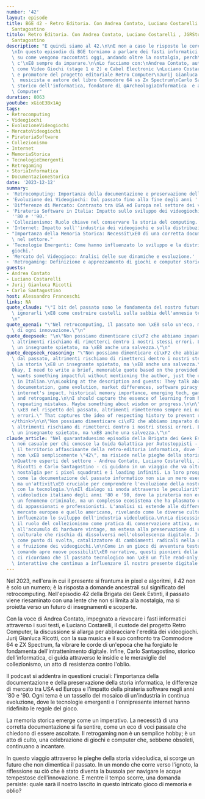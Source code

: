 ```yaml
---
number: '42'
layout: episode
title: BGE 42 - Retro Editoria. Con Andrea Contato, Luciano Costarelli , JGRStudios,  Carlo
  Santagostino
titolo: Retro Editoria. Con Andrea Contato, Luciano Costarelli , JGRStudios,  Carlo
  Santagostino
description: "E quindi siamo al 42.\n\nE non a caso le risposte le cerchiamo nel passato\n\
  \nIn questo episodio di BGE torniamo a parlare dei fasti informatici di ieri, concentrandoci\
  \ su come vengono raccontati oggi, andando oltre la nostalgia, perch\xE9 dalla storia\
  \ c'\xE8 sempre da imparare.\n\nLo facciamo con:\nAndrea Contato, autore di libri\
  \ come Video Giochi (stage 1 e 2) e Cabel Electronic \nLuciano Costarelli ideatore\
  \ e promotore del progetto editoriale Retro Computer\nJurij Gianluca Ricotti, @JGRStudios\
  \  musicista e autore del libro Commodore 64 vs Zx Spectrum\nCarlo Santagostino,\
  \ storico dell'informatica, fondatore di @ArcheologiaInformatica  e autore di Retro\
  \ Computer"
duration: 8063
youtube: xGioE3Bx1Ag
tags:
- Retrocomputing
- Videogiochi
- EvoluzioneVideogiochi
- MercatoVideogiochi
- PirateriaSoftware
- Collezionismo
- Internet
- MemoriaStorica
- TecnologieEmergenti
- Retrogaming
- StoriaInformatica
- DocumentazioneStorica
date: '2023-12-12'
summary:
- 'Retrocomputing: Importanza della documentazione e preservazione della storia dell''informatica.'
- 'Evoluzione dei Videogiochi: Dal passato fino alla fine degli anni ''90.'
- 'Differenze di Mercato: Contrasto tra USA ed Europa nel settore dei videogiochi.'
- 'Pirateria Software in Italia: Impatto sullo sviluppo dei videogiochi negli anni
  ''80 e ''90.'
- 'Collezionismo: Ruolo chiave nel conservare la storia del computing.'
- 'Internet: Impatto sull''industria dei videogiochi e sulla distribuzione.'
- "Importanza della Memoria Storica: Necessit\xE0 di una corretta documentazione storica\
  \ nel settore."
- 'Tecnologie Emergenti: Come hanno influenzato lo sviluppo e la distribuzione dei
  giochi.'
- 'Mercato del Videogioco: Analisi delle sue dinamiche e evoluzione.'
- 'Retrogaming: Definizione e apprezzamento di giochi e computer storici.'
guests:
- Andrea Contato
- Luciano Costarelli
- Jurij Gianluca Ricotti
- Carlo Santagostino
host: Alessandro Franceschi
links: NA
quote_claude: "\"I bit del passato sono le fondamenta del nostro futuro digitale,\
  \ ignorarli \xE8 come costruire castelli sulla sabbia dell'amnesia tecnologica.\"\
  \n"
quote_openai: "\"Nel retrocomputing, il passato non \xE8 solo un'eco, ma la radice\
  \ di ogni innovazione.\"\n"
quote_deepseek: "\n\"Non possiamo dimenticare ci\xF2 che abbiamo imparato dal passato,\
  \ altrimenti rischiamo di rimetterci dentro i nostri stessi errori. La storia \xE8\
  \ un insegnante spietato, ma \xE8 anche una salvezza.\"\n"
quote_deepseek_reasoning: "\"Non possiamo dimenticare ci\xF2 che abbiamo imparato\
  \ dal passato, altrimenti rischiamo di rimetterci dentro i nostri stessi errori.\
  \ La storia \xE8 un insegnante spietato, ma \xE8 anche una salvezza.\" \n--- \n\n\
  Okay, I need to write a brief, memorable quote based on the provided text. The user\
  \ wants something impactful without mentioning the author, just the quote itself\
  \ in Italian.\n\nLooking at the description and guests: They talk about retrocomputing,\
  \ documentation, game evolution, market differences, software piracy, collecting,\
  \ internet's impact, historical memory importance, emerging tech, game market dynamics,\
  \ and retrogaming.\n\nI should capture the essence of learning from history to avoid\
  \ repeating mistakes. Maybe something about wisdom or progress.\n\n\"La saggezza\
  \ \xE8 nel rispetto del passato, altrimenti rimetteremo sempre nei nostri stessi\
  \ errori.\" That captures the idea of respecting history to prevent repeating mistakes.\n\
  </think>\n\n\"Non possiamo dimenticare ci\xF2 che abbiamo imparato dal passato,\
  \ altrimenti rischiamo di rimetterci dentro i nostri stessi errori. La storia \xE8\
  \ un insegnante spietato, ma \xE8 anche una salvezza.\"\n"
claude_article: "Nel quarantaduesimo episodio della Brigata dei Geek Estinti - numero\
  \ non casuale per chi conosce la Guida Galattica per Autostoppisti - si esplora\
  \ il territorio affascinante della retro-editoria informatica, dove la risposta\
  \ non \xE8 semplicemente \"42\", ma risiede nelle pieghe della storia tecnologica.\n\
  \nQuattro esperti del settore - Andrea Contato, Luciano Costarelli, Jurij Gianluca\
  \ Ricotti e Carlo Santagostino - ci guidano in un viaggio che va oltre la semplice\
  \ nostalgia per i pixel squadrati e i loading infiniti. La loro prospettiva illumina\
  \ come la documentazione del passato informatico non sia un mero esercizio di preservation,\
  \ ma un'attivit\xE0 cruciale per comprendere l'evoluzione della nostra relazione\
  \ con la tecnologia.\n\nIl dialogo si snoda attraverso le peculiarit\xE0 del mercato\
  \ videoludico italiano degli anni '80 e '90, dove la pirateria non era semplicemente\
  \ un fenomeno criminale, ma un complesso ecosistema che ha plasmato un'intera generazione\
  \ di appassionati e professionisti. L'analisi si estende alle differenze tra il\
  \ mercato europeo e quello americano, rivelando come le diverse culture abbiano\
  \ influenzato lo sviluppo dell'industria videoludica.\n\nLa discussione tocca anche\
  \ il ruolo del collezionismo come pratica di conservazione attiva, non limitata\
  \ all'accumulo di hardware vintage, ma estesa alla preservazione di un patrimonio\
  \ culturale che rischia di dissolversi nell'obsolescenza digitale. Internet emerge\
  \ come punto di svolta, catalizzatore di cambiamenti radicali nella distribuzione\
  \ e fruizione dei videogiochi.\n\nCome in un gioco di avventura testuale, dove ogni\
  \ comando apre nuove possibilit\xE0 narrative, questi pionieri della retro-editoria\
  \ ci ricordano che il passato tecnologico non \xE8 un file read-only, ma un documento\
  \ interattivo che continua a influenzare il nostro presente digitale.\n"
---
```

Nel 2023, nell'era in cui il presente si frantuma in pixel e algoritmi, il 42 non è solo un numero; è la risposta a domande ancestrali sul significato del retrocomputing. Nell'episodio 42 della Brigata dei Geek Estinti, il passato viene riesaminato con una lente che non si limita alla nostalgia, ma si proietta verso un futuro di insegnamenti e scoperte.

Con la voce di Andrea Contato, impegnato a rievocare i fasti informatici attraverso i suoi testi, e Luciano Costarelli, il custode del progetto Retro Computer, la discussione si allarga per abbracciare l'eredità dei videogiochi. Jurij Gianluca Ricotti, con la sua musica e il suo confronto tra Commodore 64 e ZX Spectrum, fa vibrare le corde di un'epoca che ha forgiato le fondamenta dell'intrattenimento digitale. Infine, Carlo Santagostino, storico dell'informatica, ci guida attraverso le insidie e le meraviglie del collezionismo, un atto di resistenza contro l'oblio.

Il podcast si addentra in questioni cruciali: l'importanza della documentazione e della preservazione della storia informatica, le differenze di mercato tra USA ed Europa e l'impatto della pirateria software negli anni '80 e '90. Ogni tema è un tassello del mosaico di un'industria in continua evoluzione, dove le tecnologie emergenti e l'onnipresente internet hanno ridefinito le regole del gioco.

La memoria storica emerge come un imperativo. La necessità di una corretta documentazione si fa sentire, come un eco di voci passate che chiedono di essere ascoltate. Il retrogaming non è un semplice hobby; è un atto di culto, una celebrazione di giochi e computer che, sebbene obsoleti, continuano a incantare.

In questo viaggio attraverso le pieghe della storia videoludica, si scorge un futuro che non dimentica il passato. In un mondo che corre verso l'ignoto, la riflessione su ciò che è stato diventa la bussola per navigare le acque tempestose dell'innovazione. E mentre il tempo scorre, una domanda persiste: quale sarà il nostro lascito in questo intricato gioco di memoria e oblio?

